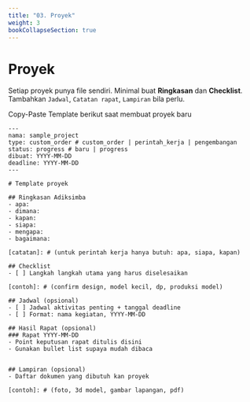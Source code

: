 ```yaml
---
title: "03. Proyek"
weight: 3
bookCollapseSection: true
---
```

# Proyek

Setiap proyek punya file sendiri. Minimal buat **Ringkasan** dan **Checklist**. Tambahkan `Jadwal`, `Catatan rapat`, `Lampiran` bila perlu.

Copy-Paste Template berikut saat membuat proyek baru

```
---
nama: sample_project
type: custom_order # custom_order | perintah_kerja | pengembangan
status: progress # baru | progress
dibuat: YYYY-MM-DD
deadline: YYYY-MM-DD
---

# Template proyek

## Ringkasan Adiksimba
- apa: 
- dimana: 
- kapan: 
- siapa: 
- mengapa: 
- bagaimana: 

[catatan]: # (untuk perintah kerja hanya butuh: apa, siapa, kapan)

## Checklist
- [ ] Langkah langkah utama yang harus diselesaikan

[contoh]: # (confirm design, model kecil, dp, produksi model)

## Jadwal (opsional)
- [ ] Jadwal aktivitas penting + tanggal deadline
- [ ] Format: nama kegiatan, YYYY-MM-DD

## Hasil Rapat (opsional)
### Rapat YYYY-MM-DD
- Point keputusan rapat ditulis disini
- Gunakan bullet list supaya mudah dibaca


## Lampiran (opsional)
- Daftar dokumen yang dibutuh kan proyek

[contoh]: # (foto, 3d model, gambar lapangan, pdf)
```